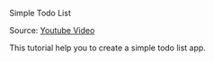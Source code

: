 Simple Todo List

Source: [Youtube Video](http://goo.gl/EE2Dq0)

This tutorial help you to create a simple todo list app. 
